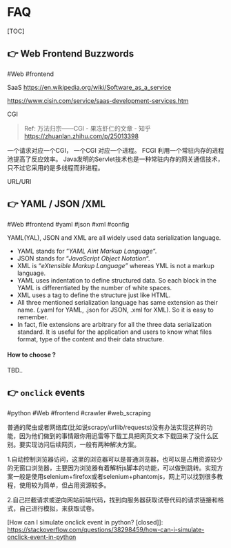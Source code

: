 # FAQ

[TOC]



## 👉 Web Frontend Buzzwords
#Web #frontend 

SaaS
https://en.wikipedia.org/wiki/Software_as_a_service

https://www.cisin.com/service/saas-development-services.htm


CGI
> Ref: 万法归宗——CGI - 果冻虾仁的文章 - 知乎 https://zhuanlan.zhihu.com/p/25013398

一个请求对应一个CGI， 一个CGI 对应一个进程。
FCGI 利用一个常驻内存的进程池提高了反应效率。
Java发明的Servlet技术也是一种常驻内存的网关通信技术，只不过它采用的是多线程而非进程。


URL/URI



## 👉 YAML / JSON /XML
#Web #frontend #yaml #json #xml #config 

YAML(YAL), JSON and XML are all widely used data serialization language.

- YAML stands for “*YAML Aint Markup Language*“.
- JSON stands for “*JavaScript Object Notation*“.
- XML is “*eXtensible Markup Language”* whereas YML is not a markup language.
- YAML uses indentation to define structured data. So each block in the YAML is differentiated by the number of white spaces.
- XML uses a tag to define the structure just like HTML.
- All three mentioned serialization language has same extension as their name. (.yaml for YAML, .json for JSON, .xml for XML). So it is easy to remember.
- In fact, file extensions are arbitrary for all the three data serialization standard. It is useful for the application and users to know what files format, type of the content and their data structure.

#### How to choose ?

TBD.. 


[YAML vs JSON vs XML | What is the Difference Between Them?]: https://www.csestack.org/yaml-vs-json-vs-xml-difference/



## 👉 `onclick` events
#python #Web #frontend #crawler #web_scraping

普通的爬虫或者网络库(比如说scrapy/urllib/requests)没有办法实现这样的功能，因为他们做到的事情跟你用迅雷等下载工具把网页文本下载回来了没什么区别。要实现访问后续网页，一般有两种解决方案。

1.自动控制浏览器访问，这里的浏览器可以是普通浏览器，也可以是占用资源较少的无窗口浏览器，主要因为浏览器有着解析js脚本的功能，可以做到跳转。实现方案一般是使用selenium+firefox或者selenium+phantomjs，网上可以找到很多教程，使用较为简单，但占用资源较多。

2.自己拦截请求或逆向网站前端代码，找到向服务器获取试卷代码的请求链接和格式，自己进行模拟，来获取试卷。

[How can I simulate onclick event in python? [closed]]: https://stackoverflow.com/questions/38298459/how-can-i-simulate-onclick-event-in-python
